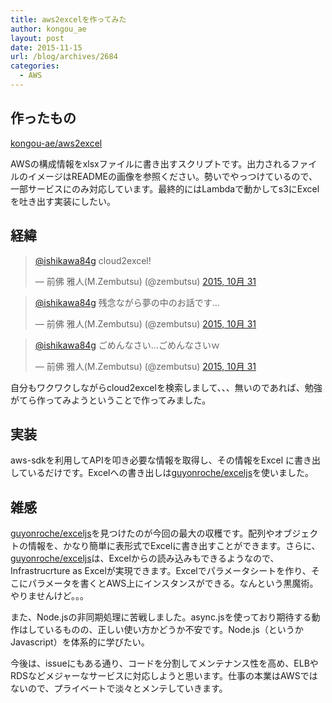 ```yaml
---
title: aws2excelを作ってみた
author: kongou_ae
layout: post
date: 2015-11-15
url: /blog/archives/2684
categories:
  - AWS
---
```


## 作ったもの

[kongou-ae/aws2excel](https://github.com/kongou-ae/aws2excel)

AWSの構成情報をxlsxファイルに書き出すスクリプトです。出力されるファイルのイメージはREADMEの画像を参照ください。勢いでやっつけているので、一部サービスにのみ対応しています。最終的にはLambdaで動かしてs3にExcelを吐き出す実装にしたい。

## 経緯

<blockquote class="twitter-tweet" lang="ja"><p lang="en" dir="ltr"><a href="https://twitter.com/ishikawa84g">@ishikawa84g</a> cloud2excel!</p>&mdash; 前佛 雅人(M.Zembutsu) (@zembutsu) <a href="https://twitter.com/zembutsu/status/660383609283457024">2015, 10月 31</a></blockquote>
<script async src="//platform.twitter.com/widgets.js" charset="utf-8"></script>

<blockquote class="twitter-tweet" lang="ja"><p lang="ja" dir="ltr"><a href="https://twitter.com/ishikawa84g">@ishikawa84g</a> 残念ながら夢の中のお話です…</p>&mdash; 前佛 雅人(M.Zembutsu) (@zembutsu) <a href="https://twitter.com/zembutsu/status/660384559700176896">2015, 10月 31</a></blockquote>
<script async src="//platform.twitter.com/widgets.js" charset="utf-8"></script>

<blockquote class="twitter-tweet" lang="ja"><p lang="ja" dir="ltr"><a href="https://twitter.com/ishikawa84g">@ishikawa84g</a> ごめんなさい…ごめんなさいｗ</p>&mdash; 前佛 雅人(M.Zembutsu) (@zembutsu) <a href="https://twitter.com/zembutsu/status/660384991096868865">2015, 10月 31</a></blockquote>
<script async src="//platform.twitter.com/widgets.js" charset="utf-8"></script>

自分もワクワクしながらcloud2excelを検索しまして、、、無いのであれば、勉強がてら作ってみようということで作ってみました。

## 実装

aws-sdkを利用してAPIを叩き必要な情報を取得し、その情報をExcel に書き出しているだけです。Excelへの書き出しは[guyonroche/exceljs](https://github.com/guyonroche/exceljs)を使いました。

## 雑感

[guyonroche/exceljs](https://github.com/guyonroche/exceljs)を見つけたのが今回の最大の収穫です。配列やオブジェクトの情報を、かなり簡単に表形式でExcelに書き出すことができます。さらに、[guyonroche/exceljs](https://github.com/guyonroche/exceljs)は、Excelからの読み込みもできるようなので、Infrastrucrture as Excelが実現できます。Excelでパラメータシートを作り、そこにパラメータを書くとAWS上にインスタンスができる。なんという黒魔術。やりませんけど。。。

また、Node.jsの非同期処理に苦戦しました。async.jsを使っており期待する動作はしているものの、正しい使い方かどうか不安です。Node.js（というかJavascript）を体系的に学びたい。

今後は、issueにもある通り、コードを分割してメンテナンス性を高め、ELBやRDSなどメジャーなサービスに対応しようと思います。仕事の本業はAWSではないので、プライベートで淡々とメンテしていきます。
